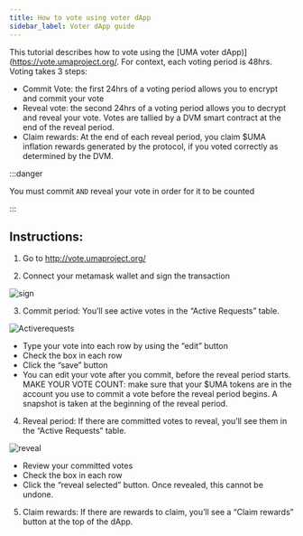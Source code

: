 ```yaml
---
title: How to vote using voter dApp
sidebar_label: Voter dApp guide
---
```


This tutorial describes how to vote using the [UMA voter dApp)](https://vote.umaproject.org/. For context, each voting period is 48hrs. Voting takes 3 steps:
- Commit Vote: the first 24hrs of a voting period allows you to encrypt and commit your vote
- Reveal vote: the second 24hrs of a voting period allows you to decrypt and reveal your vote. Votes are tallied by a DVM smart contract at the end of the reveal period. 
- Claim rewards: At the end of each reveal period, you claim $UMA inflation rewards generated by the protocol, if you voted correctly as determined by the DVM. 

:::danger

You must commit `AND` reveal your vote in order for it to be counted

:::

## Instructions:

1. Go to http://vote.umaproject.org/

2. Connect your metamask wallet and sign the transaction

![sign](/docs/tutorials/votingdApp_sign.png)

3. Commit period: You’ll see active votes in the “Active Requests” table. 

![Activerequests](/docs/tutorials/votingdApp_activerequests.png)
- Type your vote into each row by using the “edit” button
- Check the box in each row 
- Click the “save” button
- You can edit your vote after you commit, before the reveal period starts.
  MAKE YOUR VOTE COUNT: make sure that your $UMA tokens are in the account you use to commit a vote before the reveal period begins. A snapshot is taken at the beginning of the reveal period. 

4. Reveal period: If there are committed votes to reveal, you’ll see them in the “Active Requests” table. 

![reveal](/docs/tutorials/votingdApp_reveal.png)
- Review your committed votes
- Check the box in each row
- Click the “reveal selected” button. Once revealed, this cannot be undone. 

5. Claim rewards: If there are rewards to claim, you’ll see a “Claim rewards” button at the top of the dApp.





